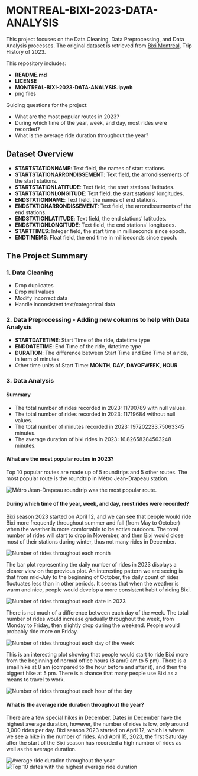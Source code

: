 # MONTREAL-BIXI-2023-DATA-ANALYSIS
This project focuses on the Data Cleaning, Data Preprocessing, and Data Analysis processes. The original dataset is retrieved from [Bixi Montréal](https://bixi.com/en/open-data/), Trip History of 2023.

This repository includes:
* **README.md**
* **LICENSE**
* **MONTREAL-BIXI-2023-DATA-ANALYSIS.ipynb**
* png files

Guiding questions for the project:
* What are the most popular routes in 2023?
* During which time of the year, week, and day, most rides were recorded?
* What is the average ride duration throughout the year?

## Dataset Overview
* **STARTSTATIONNAME**: Text field, the names of start stations.
* **STARTSTATIONARRONDISSEMENT**: Text field, the arrondissements of the start stations.
* **STARTSTATIONLATITUDE**: Text field, the start stations' latitudes.
* **STARTSTATIONLONGITUDE**: Text field, the start stations' longitudes.
* **ENDSTATIONNAME**: Text field, the names of end stations.
* **ENDSTATIONARRONDISSEMENT**: Text field, the arrondissements of the end stations.
* **ENDSTATIONLATITUDE**: Text field, the end stations' latitudes.
* **ENDSTATIONLONGITUDE**: Text field, the end stations' longitudes.
* **STARTTIMES**: Integer field, the start time in milliseconds since epoch.
* **ENDTIMEMS**: Float field, the end time in milliseconds since epoch.
  
## The Project Summary
### 1. Data Cleaning
* Drop duplicates
* Drop null values
* Modify incorrect data
* Handle inconsistent text/categorical data

### 2. Data Preprocessing - Adding new columns to help with Data Analysis
* **STARTDATETIME**: Start Time of the ride, datetime type
* **ENDDATETIME**: End Time of the ride, datetime type
* **DURATION**: The difference between Start Time and End Time of a ride, in term of minutes
* Other time units of Start Time: **MONTH**, **DAY**, **DAYOFWEEK**, **HOUR**

### 3. Data Analysis
#### Summary
* The total number of rides recorded in 2023: 11790789 with null values.
* The total number of rides recorded in 2023: 11719684 without null values.
* The total number of minutes recorded in 2023: 197202233.75063345 minutes.
* The average duration of bixi rides in 2023: 16.82658284563248 minutes.

#### What are the most popular routes in 2023?
Top 10 popular routes are made up of 5 roundtrips and 5 other routes. The most popular route is the roundtrip in Métro Jean-Drapeau station.

![Métro Jean-Drapeau roundtrip was the most popular route.](https://github.com/mainguyen2911/MONTREAL-BIXI-2023-DATA-ANALYSIS/blob/main/popular-routes.png)

#### During which time of the year, week, and day, most rides were recorded?
Bixi season 2023 started on April 12, and we can see that people would ride Bixi more frequently throughout summer and fall (from May to October) when the weather is more comfortable to be active outdoors. The total number of rides will start to drop in November, and then Bixi would close most of their stations during winter, thus not many rides in December.

![Number of rides throughout each month](https://github.com/mainguyen2911/MONTREAL-BIXI-2023-DATA-ANALYSIS/blob/main/num-of-rides-month.png)

The bar plot representing the daily number of rides in 2023 displays a clearer view on the previous plot. An interesting pattern we are seeing is that from mid-July to the beginning of October, the daily count of rides fluctuates less than in other periods. It seems that when the weather is warm and nice, people would develop a more consistent habit of riding Bixi.

![Number of rides throughout each date in 2023](https://github.com/mainguyen2911/MONTREAL-BIXI-2023-DATA-ANALYSIS/blob/main/num-of-rides-date.png)

There is not much of a difference between each day of the week. The total number of rides would increase gradually throughout the week, from Monday to Friday, then slightly drop during the weekend. People would probably ride more on Friday.

![Number of rides throughout each day of the week](https://github.com/mainguyen2911/MONTREAL-BIXI-2023-DATA-ANALYSIS/blob/main/num-of-rides-week.png)

This is an interesting plot showing that people would start to ride Bixi more from the beginning of normal office hours (8 am/9 am to 5 pm). There is a small hike at 8 am (compared to the hour before and after it), and then the biggest hike at 5 pm. There is a chance that many people use Bixi as a means to travel to work.

![Number of rides throughout each hour of the day](https://github.com/mainguyen2911/MONTREAL-BIXI-2023-DATA-ANALYSIS/blob/main/num-of-rides-hour.png)

#### What is the average ride duration throughout the year?
There are a few special hikes in December. Dates in December have the highest average duration, however, the number of rides is low, only around 3,000 rides per day. Bixi season 2023 started on April 12, which is where we see a hike in the number of rides. And April 15, 2023, the first Saturday after the start of the Bixi season has recorded a high number of rides as well as the average duration.

![Average ride duration throughout the year](https://github.com/mainguyen2911/MONTREAL-BIXI-2023-DATA-ANALYSIS/blob/main/average-duration.png)
![Top 10 dates with the highest average ride duration](https://github.com/mainguyen2911/MONTREAL-BIXI-2023-DATA-ANALYSIS/blob/main/top-average-duration.png)
